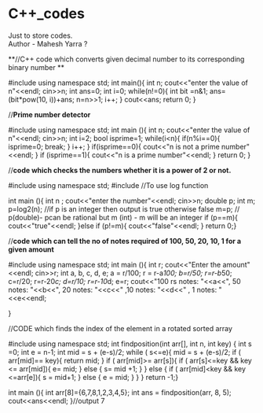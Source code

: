 # C++_codes
Just to store codes.
<br>
Author - Mahesh Yarra
?


**//C++ code which converts given decimal number to its corresponding binary number **

#include <iostream>
using namespace std;
int main(){
    int n;
    cout<<"enter the value of n"<<endl;
    cin>>n;
    int ans=0;
    int i=0;
    while(n!=0){
        int bit =n&1;
        ans=(bit*pow(10, i))+ans;
        n=n>>1;
        i++;
    }
cout<<ans;
    return 0;
}

//**Prime number detector**

#include <iostream>
using namespace std;
int main (){
    int n;
    cout<<"enter the value of n"<<endl;
    cin>>n;
    int i=2;
    bool isprime=1;
    while(i<n){
        if(n%i==0){
            isprime=0;
            break;
        }
        i++;
    }
    if(isprime==0){
        cout<<"n is not a prime number"<<endl;
    }
    if (isprime==1){
        cout<<"n is a prime number"<<endl;
    }
    return 0;
}


//**code which checks the numbers whether it is a power of 2 or not.**

#include <iostream>
using namespace std;
#include <cmath> //To use log function

int main (){
    int n ;
    cout<<"enter the number"<<endl;
    cin>>n;
     double p;
    int m;
    p=log2(n);   //if p is an integer then output is true otherwise false
    m=p;    // p(double)- pcan be rational but m (int) - m will be an integer
    if (p==m){
        cout<<"true"<<endl;
    }else if (p!=m){
        cout<<"false"<<endl;
    }
    return 0;}



//**code which can tell the no of notes required of 100, 50, 20, 10, 1 for a given amount**

#include<iostream>
using namespace std;
int main (){
    int r;
    cout<<"Enter the amount"<<endl;
    cin>>r;
    int a, b, c, d, e;
    a = r/100;
    r = r-a*100;
    b=r/50;
    r=r-b*50;
    c=r/20;
    r=r-20*c;
    d=r/10;
    r=r-10*d;
    e=r;
    cout<<"100 rs notes: "<<a<<", 50 notes: "<<b<<", 20 notes: "<<c<<" ,10 notes: "<<d<<" , 1 notes: "<<e<<endl;
   
   }


//CODE which finds the index of the element in a rotated sorted array

#include<iostream>
using namespace std;
int findposition(int arr[], int n, int key) {
    int s =0;
    int e = n-1;
    int mid = s + (e-s)/2;
    while ( s<=e){
         mid = s + (e-s)/2;
         if ( arr[mid]== key){
            return mid;
         }
         if ( arr[mid]>= arr[s]){
            if ( arr[s]<=key && key <= arr[mid]){
                e= mid;
            }
            else {
                s= mid +1;
            }
         }
         else {
            if ( arr[mid]<key && key <=arr[e]){
                s = mid+1;
            }
            else {
                e = mid;
            }
         }
    }
 return -1;}

 int main (){
    int arr[8]={6,7,8,1,2,3,4,5};
    int ans = findposition(arr, 8, 5);
    cout<<ans<<endl;
 }//output 7



